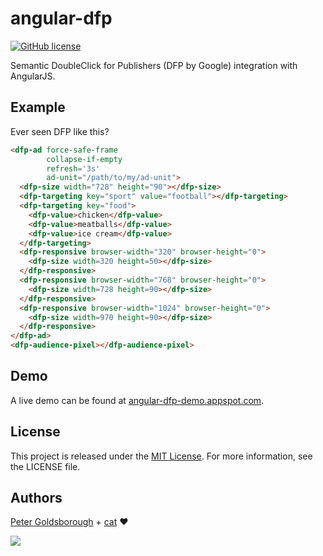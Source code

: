 # angular-dfp

[![GitHub license](https://img.shields.io/github/license/mashape/apistatus.svg?style=flat-square)](http://goldsborough.mit-license.org)

Semantic DoubleClick for Publishers (DFP by Google) integration with AngularJS.

## Example

Ever seen DFP like this?

```HTML
<dfp-ad force-safe-frame
        collapse-if-empty
        refresh='3s'
        ad-unit="/path/to/my/ad-unit">
  <dfp-size width="728" height="90"></dfp-size>
  <dfp-targeting key="sport" value="football"></dfp-targeting>
  <dfp-targeting key="food">
    <dfp-value>chicken</dfp-value>
    <dfp-value>meatballs</dfp-value>
    <dfp-value>ice cream</dfp-value>
  </dfp-targeting>
  <dfp-responsive browser-width="320" browser-height="0">
    <dfp-size width=320 height=50></dfp-size>
  </dfp-responsive>
  <dfp-responsive browser-width="768" browser-height="0">
    <dfp-size width=728 height=90></dfp-size>
  </dfp-responsive>
  <dfp-responsive browser-width="1024" browser-height="0">
    <dfp-size width=970 height=90></dfp-size>
  </dfp-responsive>
</dfp-ad>
<dfp-audience-pixel></dfp-audience-pixel>
```

## Demo

A live demo can be found at [angular-dfp-demo.appspot.com](http://angular-dfp-demo.appspot.com).

## License

This project is released under the [MIT License](http://goldsborough.mit-license.org). For more information, see the LICENSE file.

## Authors

[Peter Goldsborough](http://goldsborough.me) + [cat](https://goo.gl/IpUmJn) :heart:

<a href="https://gratipay.com/~goldsborough/"><img src="http://img.shields.io/gratipay/goldsborough.png?style=flat-square"></a>
